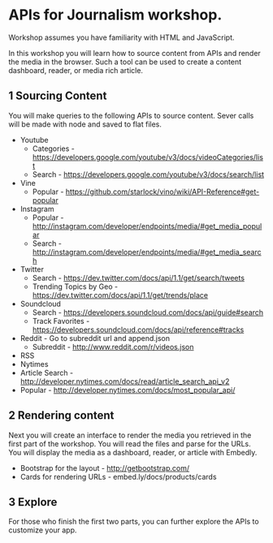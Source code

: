 # APIs for Journalism workshop. 

Workshop assumes you have familiarity with HTML and JavaScript. 

In this workshop you will learn how to source content from APIs and render the media in the browser. Such a tool can be used to create a content dashboard, reader, or media rich article. 

## 1 Sourcing Content

You will make queries to the following APIs to source content. Sever calls will be made with node and saved to flat files.  

* Youtube
  * Categories - https://developers.google.com/youtube/v3/docs/videoCategories/list
  * Search - https://developers.google.com/youtube/v3/docs/search/list
* Vine
  * Popular - https://github.com/starlock/vino/wiki/API-Reference#get-popular
* Instagram
  * Popular - http://instagram.com/developer/endpoints/media/#get_media_popular
  * Search - http://instagram.com/developer/endpoints/media/#get_media_search
* Twitter
  * Search - https://dev.twitter.com/docs/api/1.1/get/search/tweets
  * Trending Topics by Geo - https://dev.twitter.com/docs/api/1.1/get/trends/place  
* Soundcloud
  * Search - https://developers.soundcloud.com/docs/api/guide#search
  * Track Favorites - https://developers.soundcloud.com/docs/api/reference#tracks
* Reddit - Go to subreddit url and append.json
  * Subreddit - http://www.reddit.com/r/videos.json
* RSS
* Nytimes
 * Article Search - http://developer.nytimes.com/docs/read/article_search_api_v2
 * Popular - http://developer.nytimes.com/docs/most_popular_api/

## 2 Rendering content

Next you will create an interface to render the media you retrieved in the first part of the workshop. You will read the files and parse for the URLs.  You will display the media as a dashboard, reader, or article with Embedly. 

* Bootstrap for the layout - http://getbootstrap.com/
* Cards for rendering URLs - embed.ly/docs/products/cards

## 3 Explore

For those who finish the first two parts, you can further explore the APIs to customize your app. 
